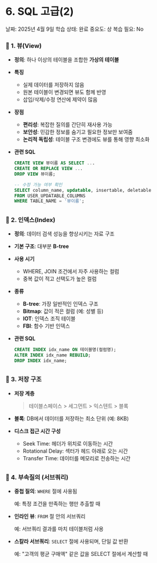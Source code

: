 # 6.  SQL 고급(2)

날짜: 2025년 4월 9일
학습 상태: 완료
중요도: 상
복습 필요: No

### 📌 1. 뷰(View)

- **정의**: 하나 이상의 테이블을 조합한 **가상의 테이블**
- **특징**
    - 실제 데이터를 저장하지 않음
    - 원본 테이블이 변경되면 뷰도 함께 반영
    - 삽입/삭제/수정 연산에 제약이 많음
- **장점**
    - **편리성**: 복잡한 질의를 간단히 재사용 가능
    - **보안성**: 민감한 정보를 숨기고 필요한 정보만 보여줌
    - **논리적 독립성**: 테이블 구조 변경에도 뷰를 통해 영향 최소화
- **관련 SQL**
    
    ```sql
    CREATE VIEW 뷰이름 AS SELECT ...
    CREATE OR REPLACE VIEW ...
    DROP VIEW 뷰이름;
    
    -- 수정 가능 여부 확인
    SELECT column_name, updatable, insertable, deletable
    FROM USER_UPDATABLE_COLUMNS
    WHERE TABLE_NAME = '뷰이름';
    ```
    

##

### 📌 2. 인덱스(Index)

- **정의**: 데이터 검색 성능을 향상시키는 자료 구조
- **기본 구조**: 대부분 **B-tree**
- **사용 시기**
    - WHERE, JOIN 조건에서 자주 사용하는 컬럼
    - 중복 값이 적고 선택도가 높은 컬럼
- **종류**
    - **B-tree**: 가장 일반적인 인덱스 구조
    - **Bitmap**: 값이 적은 컬럼 (예: 성별 등)
    - **IOT**: 인덱스 조직 테이블
    - **FBI**: 함수 기반 인덱스
- **관련 SQL**
    
    ```sql
    CREATE INDEX idx_name ON 테이블명(컬럼명);
    ALTER INDEX idx_name REBUILD;
    DROP INDEX idx_name;
    ```
    

##

### 📌 3. 저장 구조

- **저장 계층**
    
    > 테이블스페이스 > 세그먼트 > 익스텐트 > 블록
    > 
- **블록**: DB에서 데이터를 저장하는 최소 단위 (예: 8KB)
- **디스크 접근 시간 구성**
    - Seek Time: 헤더가 위치로 이동하는 시간
    - Rotational Delay: 섹터가 헤드 아래로 오는 시간
    - Transfer Time: 데이터를 메모리로 전송하는 시간

##

### 📌 4. 부속질의 (서브쿼리)

- **중첩 질의**: `WHERE` 절에 사용됨
    
    예: 특정 조건을 만족하는 행만 추출할 때
    
- **인라인 뷰**: `FROM` 절 안의 서브쿼리
    
    예: 서브쿼리 결과를 마치 테이블처럼 사용
    
- **스칼라 서브쿼리**: `SELECT` 절에 사용되며, 단일 값 반환
    
    예: "고객의 평균 구매액" 같은 값을 SELECT 절에서 계산할 때
